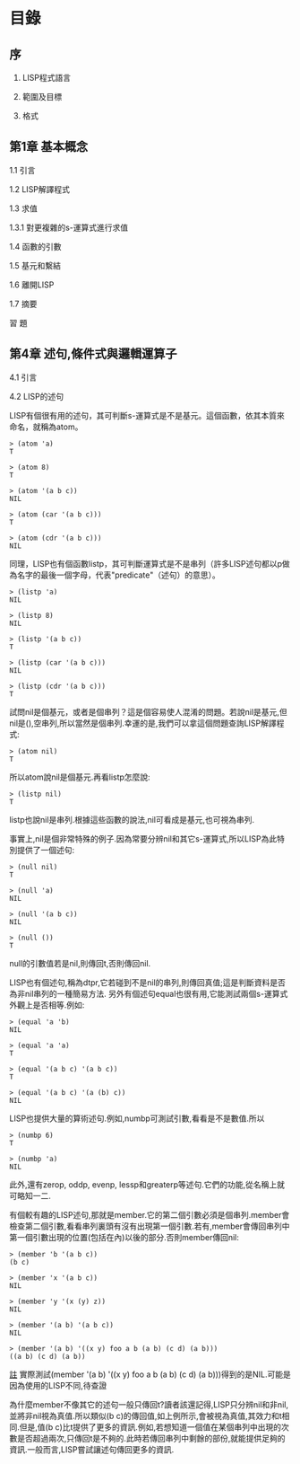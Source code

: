 # 目錄

## 序

1. LISP程式語言

2. 範圍及目標

3. 格式

## 第1章 基本概念

1.1 引言

1.2 LISP解譯程式

1.3 求值

1.3.1 對更複雜的s-運算式進行求值

1.4 函數的引數

1.5 基元和繫結

1.6 離開LISP

1.7 摘要

習 題

## 第4章 述句,條件式與邏輯運算子

4.1 引言

4.2 LISP的述句

  LISP有個很有用的述句，其可判斷s-運算式是不是基元。這個函數，依其本質來命名，就稱為atom。

	> (atom 'a)
	T

	> (atom 8)
	T

	> (atom '(a b c))
	NIL

	> (atom (car '(a b c)))
	T

	> (atom (cdr '(a b c)))
	NIL

同理，LISP也有個函數listp，其可判斷運算式是不是串列（許多LISP述句都以p做為名字的最後一個字母，代表"predicate"（述句）的意思）。

	> (listp 'a)
	NIL

	> (listp 8)
	NIL

	> (listp '(a b c))
	T

	> (listp (car '(a b c)))
	NIL

	> (listp (cdr '(a b c)))
	T

  試問nil是個基元，或者是個串列？這是個容易使人混淆的問題。若說nil是基元,但nil是(),空串列,所以當然是個串列.幸運的是,我們可以拿這個問題查詢LISP解譯程式:
  
	> (atom nil)
  	T
  
所以atom說nil是個基元.再看listp怎麼說:

	> (listp nil)
	T

listp也說nil是串列.根據這些函數的說法,nil可看成是基元,也可視為串列.

  事實上,nil是個非常特殊的例子.因為常要分辨nil和其它s-運算式,所以LISP為此特別提供了一個述句:

	> (null nil)
	T

	> (null 'a)
	NIL

	> (null '(a b c))
	NIL

	> (null ())
	T

null的引數值若是nil,則傳回t,否則傳回nil.

  LISP也有個述句,稱為dtpr,它若碰到不是nil的串列,則傳回真值;這是判斷資料是否為非nil串列的一種簡易方法.
  另外有個述句equal也很有用,它能測試兩個s-運算式外觀上是否相等.例如:

	> (equal 'a 'b)
	NIL

	> (equal 'a 'a)
	T

	> (equal '(a b c) '(a b c))
	T
	
	> (equal '(a b c) '(a (b) c))
	NIL

LISP也提供大量的算術述句.例如,numbp可測試引數,看看是不是數值.所以

	> (numbp 6)
	T

	> (numbp 'a)
	NIL

[註]: numbp要改用numberp

此外,還有zerop, oddp, evenp, lessp和greaterp等述句.它們的功能,從名稱上就可略知一二.

  有個較有趣的LISP述句,那就是member.它的第二個引數必須是個串列.member會檢查第二個引數,看看串列裏頭有沒有出現第一個引數.若有,member會傳回串列中第一個引數出現的位置(包括在內)以後的部分.否則member傳回nil:

	> (member 'b '(a b c))
	(b c)

	> (member 'x '(a b c))
	NIL

	> (member 'y '(x (y) z))
	NIL

	> (member '(a b) '(a b c))
	NIL

	> (member '(a b) '((x y) foo a b (a b) (c d) (a b)))
	((a b) (c d) (a b))

[註] 實際測試(member '(a b) '((x y) foo a b (a b) (c d) (a b)))得到的是NIL.可能是因為使用的LISP不同,待查證

為什麼member不像其它的述句一般只傳回t?讀者該還記得,LISP只分辨nil和非nil,並將非nil視為真值.所以類似(b c)的傳回值,如上例所示,會被視為真值,其效力和t相同.但是,值(b c)比t提供了更多的資訊.例如,若想知道一個值在某個串列中出現的次數是否超過兩次,只傳回t是不夠的.此時若傳回串列中剩餘的部份,就能提供足夠的資訊.一般而言,LISP嘗試讓述句傳回更多的資訊.